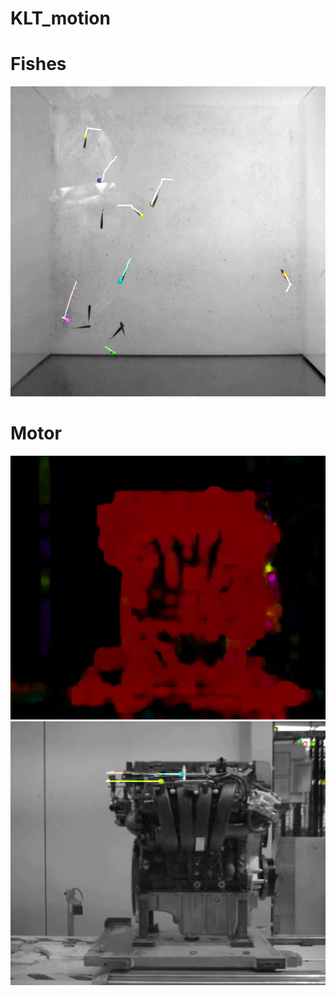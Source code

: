 # KLT_motion

# Fishes

![alt text](https://github.com/rikkudo/KLT_motion/blob/main/fishes.png?raw=true)

# Motor

![alt text](https://github.com/rikkudo/KLT_motion/blob/main/motor_optical_flow.png?raw=true)
![alt text](https://github.com/rikkudo/KLT_motion/blob/main/motor_point%20track.png?raw=true)
